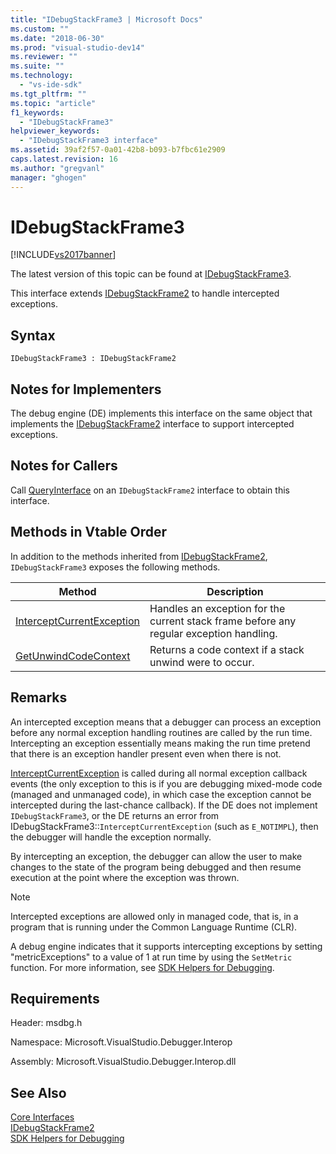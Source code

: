 ```yaml
---
title: "IDebugStackFrame3 | Microsoft Docs"
ms.custom: ""
ms.date: "2018-06-30"
ms.prod: "visual-studio-dev14"
ms.reviewer: ""
ms.suite: ""
ms.technology: 
  - "vs-ide-sdk"
ms.tgt_pltfrm: ""
ms.topic: "article"
f1_keywords: 
  - "IDebugStackFrame3"
helpviewer_keywords: 
  - "IDebugStackFrame3 interface"
ms.assetid: 39af2f57-0a01-42b8-b093-b7fbc61e2909
caps.latest.revision: 16
ms.author: "gregvanl"
manager: "ghogen"
---
```

# IDebugStackFrame3
[!INCLUDE[vs2017banner](../../../includes/vs2017banner.md)]

The latest version of this topic can be found at [IDebugStackFrame3](https://docs.microsoft.com/visualstudio/extensibility/debugger/reference/idebugstackframe3).  
  
This interface extends [IDebugStackFrame2](../../../extensibility/debugger/reference/idebugstackframe2.md) to handle intercepted exceptions.  
  
## Syntax  
  
```  
IDebugStackFrame3 : IDebugStackFrame2  
```  
  
## Notes for Implementers  
 The debug engine (DE) implements this interface on the same object that implements the [IDebugStackFrame2](../../../extensibility/debugger/reference/idebugstackframe2.md) interface to support intercepted exceptions.  
  
## Notes for Callers  
 Call [QueryInterface](http://msdn.microsoft.com/library/62fce95e-aafa-4187-b50b-e6611b74c3b3) on an `IDebugStackFrame2` interface to obtain this interface.  
  
## Methods in Vtable Order  
 In addition to the methods inherited from [IDebugStackFrame2](../../../extensibility/debugger/reference/idebugstackframe2.md), `IDebugStackFrame3` exposes the following methods.  
  
|Method|Description|  
|------------|-----------------|  
|[InterceptCurrentException](../../../extensibility/debugger/reference/idebugstackframe3-interceptcurrentexception.md)|Handles an exception for the current stack frame before any regular exception handling.|  
|[GetUnwindCodeContext](../../../extensibility/debugger/reference/idebugstackframe3-getunwindcodecontext.md)|Returns a code context if a stack unwind were to occur.|  
  
## Remarks  
 An intercepted exception means that a debugger can process an exception before any normal exception handling routines are called by the run time. Intercepting an exception essentially means making the run time pretend that there is an exception handler present even when there is not.  
  
 [InterceptCurrentException](../../../extensibility/debugger/reference/idebugstackframe3-interceptcurrentexception.md) is called during all normal exception callback events (the only exception to this is if you are debugging mixed-mode code (managed and unmanaged code), in which case the exception cannot be intercepted during the last-chance callback). If the DE does not implement `IDebugStackFrame3`, or the DE returns an error from IDebugStackFrame3::`InterceptCurrentException` (such as `E_NOTIMPL`), then the debugger will handle the exception normally.  
  
 By intercepting an exception, the debugger can allow the user to make changes to the state of the program being debugged and then resume execution at the point where the exception was thrown.  
  
> [!NOTE]
>  Intercepted exceptions are allowed only in managed code, that is, in a program that is running under the Common Language Runtime (CLR).  
  
 A debug engine indicates that it supports intercepting exceptions by setting "metricExceptions" to a value of 1 at run time by using the `SetMetric` function. For more information, see [SDK Helpers for Debugging](../../../extensibility/debugger/reference/sdk-helpers-for-debugging.md).  
  
## Requirements  
 Header: msdbg.h  
  
 Namespace: Microsoft.VisualStudio.Debugger.Interop  
  
 Assembly: Microsoft.VisualStudio.Debugger.Interop.dll  
  
## See Also  
 [Core Interfaces](../../../extensibility/debugger/reference/core-interfaces.md)   
 [IDebugStackFrame2](../../../extensibility/debugger/reference/idebugstackframe2.md)   
 [SDK Helpers for Debugging](../../../extensibility/debugger/reference/sdk-helpers-for-debugging.md)

